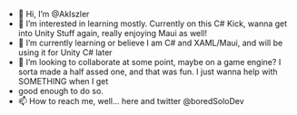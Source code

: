 - 👋 Hi, I’m @AkIszler
- 👀 I’m interested in learning mostly. Currently on this C# Kick, wanna get into Unity Stuff again, really enjoying Maui as well!
- 🌱 I’m currently learning or believe I am C# and XAML/Maui, and will be using it for Unity C# later 
- 💞️ I’m looking to collaborate at some point, maybe on a game engine? I sorta made a half assed one, and that was fun. I just wanna help with SOMETHING when I get
- good enough to do so.
- 📫 How to reach me, well... here and twitter @boredSoloDev
<!---
AkIszler/AkIszler is a ✨ special ✨ repository because its `README.md` (this file) appears on your GitHub profile.
You can click the Preview link to take a look at your changes.
--->
